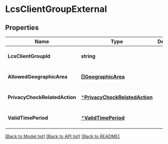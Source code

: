 # LcsClientGroupExternal

## Properties
Name | Type | Description | Notes
------------ | ------------- | ------------- | -------------
**LcsClientGroupId** | **string** |  | [optional] [default to null]
**AllowedGeographicArea** | [**[]GeographicArea**](GeographicArea.md) |  | [optional] [default to null]
**PrivacyCheckRelatedAction** | [***PrivacyCheckRelatedAction**](PrivacyCheckRelatedAction.md) |  | [optional] [default to null]
**ValidTimePeriod** | [***ValidTimePeriod**](ValidTimePeriod.md) |  | [optional] [default to null]

[[Back to Model list]](../README.md#documentation-for-models) [[Back to API list]](../README.md#documentation-for-api-endpoints) [[Back to README]](../README.md)

